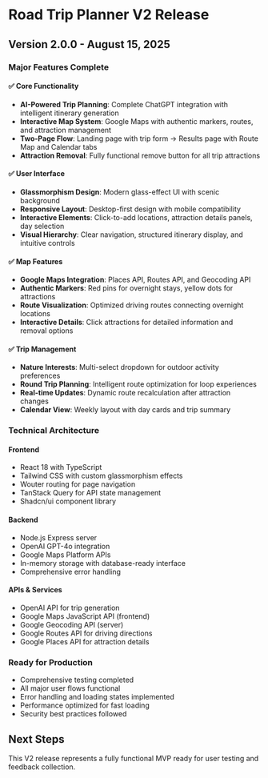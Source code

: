 # Road Trip Planner V2 Release

## Version 2.0.0 - August 15, 2025

### Major Features Complete

#### ✅ Core Functionality
- **AI-Powered Trip Planning**: Complete ChatGPT integration with intelligent itinerary generation
- **Interactive Map System**: Google Maps with authentic markers, routes, and attraction management
- **Two-Page Flow**: Landing page with trip form → Results page with Route Map and Calendar tabs
- **Attraction Removal**: Fully functional remove button for all trip attractions

#### ✅ User Interface
- **Glassmorphism Design**: Modern glass-effect UI with scenic background
- **Responsive Layout**: Desktop-first design with mobile compatibility
- **Interactive Elements**: Click-to-add locations, attraction details panels, day selection
- **Visual Hierarchy**: Clear navigation, structured itinerary display, and intuitive controls

#### ✅ Map Features
- **Google Maps Integration**: Places API, Routes API, and Geocoding API
- **Authentic Markers**: Red pins for overnight stays, yellow dots for attractions
- **Route Visualization**: Optimized driving routes connecting overnight locations
- **Interactive Details**: Click attractions for detailed information and removal options

#### ✅ Trip Management
- **Nature Interests**: Multi-select dropdown for outdoor activity preferences
- **Round Trip Planning**: Intelligent route optimization for loop experiences
- **Real-time Updates**: Dynamic route recalculation after attraction changes
- **Calendar View**: Weekly layout with day cards and trip summary

### Technical Architecture

#### Frontend
- React 18 with TypeScript
- Tailwind CSS with custom glassmorphism effects
- Wouter routing for page navigation
- TanStack Query for API state management
- Shadcn/ui component library

#### Backend
- Node.js Express server
- OpenAI GPT-4o integration
- Google Maps Platform APIs
- In-memory storage with database-ready interface
- Comprehensive error handling

#### APIs & Services
- OpenAI API for trip generation
- Google Maps JavaScript API (frontend)
- Google Geocoding API (server)
- Google Routes API for driving directions
- Google Places API for attraction details

### Ready for Production
- Comprehensive testing completed
- All major user flows functional
- Error handling and loading states implemented
- Performance optimized for fast loading
- Security best practices followed

## Next Steps
This V2 release represents a fully functional MVP ready for user testing and feedback collection.